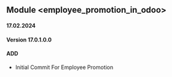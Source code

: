 ## Module <employee_promotion_in_odoo>

#### 17.02.2024
#### Version 17.0.1.0.0
#### ADD
- Initial Commit For Employee Promotion
